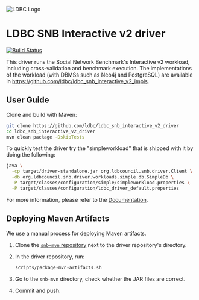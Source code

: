 ![LDBC Logo](ldbc-logo.png)
# LDBC SNB Interactive v2 driver

[![Build Status](https://circleci.com/gh/ldbc/ldbc_snb_interactive_v2_driver.svg?style=svg)](https://circleci.com/gh/ldbc/ldbc_snb_interactive_v2_driver)

This driver runs the Social Network Benchmark's Interactive v2 workload, including cross-validation and benchmark execution.
The implementations of the workload (with DBMSs such as Neo4j and PostgreSQL) are available in <https://github.com/ldbc/ldbc_snb_interactive_v2_impls>.

## User Guide

Clone and build with Maven:

```bash
git clone https://github.com/ldbc/ldbc_snb_interactive_v2_driver
cd ldbc_snb_interactive_v2_driver
mvn clean package -DskipTests
```

To quickly test the driver try the "simpleworkload" that is shipped with it by doing the following:

```bash
java \
  -cp target/driver-standalone.jar org.ldbcouncil.snb.driver.Client \
  -db org.ldbcouncil.snb.driver.workloads.simple.db.SimpleDb \
  -P target/classes/configuration/simple/simpleworkload.properties \
  -P target/classes/configuration/ldbc_driver_default.properties
```

For more information, please refer to the [Documentation](https://github.com/ldbc/ldbc_driver/wiki).

## Deploying Maven Artifacts

We use a manual process for deploying Maven artifacts.

1. Clone the [`snb-mvn` repository](https://github.com/ldbc/snb-mvn) next to the driver repository's directory.

2. In the driver repository, run:

    ```bash
    scripts/package-mvn-artifacts.sh
    ```

3. Go to the `snb-mvn` directory, check whether the JAR files are correct.

4. Commit and push.
